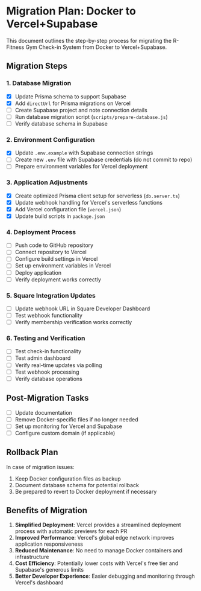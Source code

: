 # Migration Plan: Docker to Vercel+Supabase

This document outlines the step-by-step process for migrating the R-Fitness Gym Check-in System from Docker to Vercel+Supabase.

## Migration Steps

### 1. Database Migration

- [x] Update Prisma schema to support Supabase
- [x] Add `directUrl` for Prisma migrations on Vercel
- [ ] Create Supabase project and note connection details
- [ ] Run database migration script (`scripts/prepare-database.js`)
- [ ] Verify database schema in Supabase

### 2. Environment Configuration

- [x] Update `.env.example` with Supabase connection strings
- [ ] Create new `.env` file with Supabase credentials (do not commit to repo)
- [ ] Prepare environment variables for Vercel deployment

### 3. Application Adjustments

- [x] Create optimized Prisma client setup for serverless (`db.server.ts`)
- [x] Update webhook handling for Vercel's serverless functions
- [x] Add Vercel configuration file (`vercel.json`)
- [x] Update build scripts in `package.json`

### 4. Deployment Process

- [ ] Push code to GitHub repository
- [ ] Connect repository to Vercel
- [ ] Configure build settings in Vercel
- [ ] Set up environment variables in Vercel
- [ ] Deploy application
- [ ] Verify deployment works correctly

### 5. Square Integration Updates

- [ ] Update webhook URL in Square Developer Dashboard
- [ ] Test webhook functionality
- [ ] Verify membership verification works correctly

### 6. Testing and Verification

- [ ] Test check-in functionality
- [ ] Test admin dashboard
- [ ] Verify real-time updates via polling
- [ ] Test webhook processing
- [ ] Verify database operations

## Post-Migration Tasks

- [ ] Update documentation
- [ ] Remove Docker-specific files if no longer needed
- [ ] Set up monitoring for Vercel and Supabase
- [ ] Configure custom domain (if applicable)

## Rollback Plan

In case of migration issues:

1. Keep Docker configuration files as backup
2. Document database schema for potential rollback
3. Be prepared to revert to Docker deployment if necessary

## Benefits of Migration

1. **Simplified Deployment**: Vercel provides a streamlined deployment process with automatic previews for each PR
2. **Improved Performance**: Vercel's global edge network improves application responsiveness
3. **Reduced Maintenance**: No need to manage Docker containers and infrastructure
4. **Cost Efficiency**: Potentially lower costs with Vercel's free tier and Supabase's generous limits
5. **Better Developer Experience**: Easier debugging and monitoring through Vercel's dashboard
